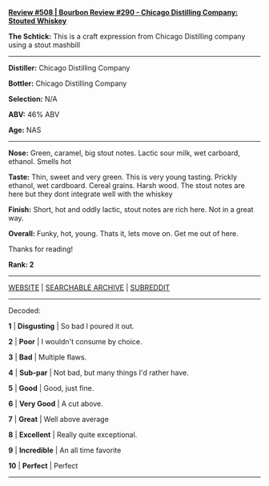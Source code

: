 
[**Review #508 | Bourbon Review #290 - Chicago Distilling Company: Stouted Whiskey**]( https://t8ke.review/review-508-chicago-stouted-whiskey/)

**The Schtick:** This is a craft expression from Chicago Distilling company using a stout mashbill

-----

**Distiller:** Chicago Distilling Company

**Bottler:** Chicago Distilling Company

**Selection:** N/A

**ABV:**  46% ABV

**Age:** NAS 

-----

**Nose:**   Green, caramel, big stout notes. Lactic sour milk, wet carboard, ethanol. Smells hot 

**Taste:** Thin, sweet and very green. This is very young tasting. Prickly ethanol, wet cardboard. Cereal grains. Harsh wood. The stout notes are here but they dont integrate well with the whiskey

**Finish:** Short, hot and oddly lactic, stout notes are rich here. Not in a great way.

**Overall:** Funky, hot, young. Thats it, lets move on. Get me out of here. 

Thanks for reading!

**Rank: 2**



-----

[WEBSITE](https://t8ke.review) | [SEARCHABLE ARCHIVE](https://t8ke.review/review-archive/) | [SUBREDDIT](https://reddit.com/r/t8kereviews)

-----

Decoded:

**1** | **Disgusting** | So bad I poured it out.

**2** | **Poor** | I wouldn't consume by choice.

**3** | **Bad** | Multiple flaws.

**4** | **Sub-par** | Not bad, but many things I'd rather have.

**5** | **Good** | Good, just fine.

**6** | **Very Good** | A cut above.

**7** | **Great** | Well above average

**8** | **Excellent** | Really quite exceptional.

**9** | **Incredible** | An all time favorite

**10** | **Perfect** | Perfect

----

